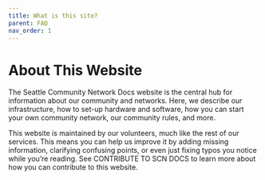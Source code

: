 ```yaml
---
title: What is this site?
parent: FAQ
nav_order: 1
---
```


# About This Website
The Seattle Community Network Docs website is the central hub for information about our community and networks. Here, we describe our infrastructure, how to set-up hardware and software, how you can start your own community network, our community rules, and more.

This website is maintained by our volunteers, much like the rest of our services. This means you can help us improve it by adding missing information, clarifying confusing points, or even just fixing typos you notice while you’re reading. See CONTRIBUTE TO SCN DOCS to learn more about how you can contribute to this website.